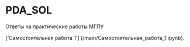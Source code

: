# PDA_SOL
Ответы на практические работы МГПУ 

['Самостоятельная работа 1'] (/main/Самостоятельная_работа_1.ipynb).

